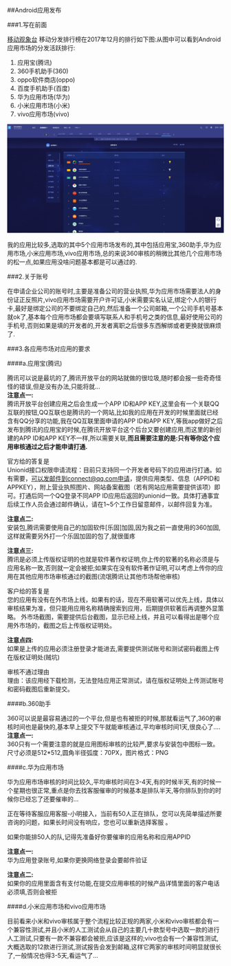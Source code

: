 ##Android应用发布

###1.写在前面  

[移动观象台](http://mi.talkingdata.com/app-rank.html?type=102000) 移动分发排行榜在2017年12月的排行如下图:从图中可以看到Android应用市场的分发活跃排行:   
1. 应用宝(腾讯)  
2. 360手机助手(360)  
3. oppo软件商店(oppo)  
4. 百度手机助手(百度)  
5. 华为应用市场(华为)  
6. 小米应用市场(小米)  
7. vivo应用市场(vivo)

![](https://raw.githubusercontent.com/xkdaq/wxdemo/master/image/android/a.png)

我的应用比较多,选取的其中5个应用市场发布的,其中包括应用宝,360助手,华为应用市场,小米应用市场,vivo应用市场,总的来说360审核的稍微比其他几个应用市场的松一点,如果应用没啥问题基本都是可以通过的.

###2.关于账号  

在申请企业公司的账号时,主要是准备公司的营业执照,华为应用市场需要法人的身份证正反照片,vivo应用市场需要开户许可证,小米需要实名认证,绑定个人的银行卡,最好是绑定公司的不要绑定自己的,然后准备一个公司邮箱,一个公司手机号基本就ok了,基本每个应用市场都会要填写联系人和手机号之类的信息,最好使用公司的手机号,否则如果是填的开发者的,开发者离职之后很多东西解绑或者更换就很麻烦了.

###3.各应用市场对应用的要求  

####a.应用宝(腾讯)  

腾讯可以说是最坑的了,腾讯开放平台的网站就做的很垃圾,随时都会报一些奇奇怪怪的错误,但是没有办法,只能将就...  
**注意点一:**  
腾讯开放平台创建应用之后会生成一个APP ID和APP KEY,这里会有一个关联QQ互联的按钮,QQ互联也是腾讯的一个网站,比如我的应用在开发的时候里面就已经含有QQ分享的功能,我在QQ互联里面申请的APP ID和APP KEY,等我app做好之后发布到腾讯的应用宝的时候,在腾讯开放平台这个后台又要创建应用,而这里的新创建的APP ID和APP KEY不一样,所以需要关联,**而且需要注意的是:只有等你这个应用审核通过之后才能申请打通.**  

官方给的答复是  
Unionid接口权限申请流程：目前只支持同一个开发者号码下的应用进行打通。如有需要，可以发邮件到connect@qq.com申请，提供应用类型、信息（APPID和APPKEY），附上营业执照图片、网站备案截图（若有网站应用需要提供该项）即可。打通后同一个QQ登录不同APP ID应用后返回的unionid一致。具体打通事宜后续工作人员会通过邮件确认，请在1~5个工作日留意邮件，以邮件回复为准。 

**注意点二:**  
安装包,腾讯需要使用自己的加固软件[乐固]加固,因为我之前一直使用的360加固,这样就需要另外打一个乐固加固的包了,就很蛋疼

**注意点三:**  
腾讯是必须上传版权证明的也就是软件著作权证明,你上传的软著的名称必须是与应用名称一致,否则就一定会被拒;如果实在没有软件著作证明,可以考虑上传你的应用在其他应用市场审核通过的截图(流氓腾讯让其他市场帮他审核)

客户给的答复是  
您的应用有没有在外市场上线，如果有的话，现在不用软著可以优先上线，具体以审核结果为准，但只能用应用名称精确搜索到应用，后期提供软著后再调整外显策略。
外市场截图，需要提供后台截图，显示已经上线，并且可以看得出是哪个应用外市场的，截图之后上传版权证明处。

**注意点四:**  
如果是上传的应用必须注册登录才能进去,需要提供测试账号和测试密码截图上传在版权证明处(贼坑)

审核不通过理由  
理由：该应用经下载检测，无法登陆应用正常测试，请在版权证明处上传测试账号和密码截图后重新提交。

####b.360助手  

360可以说是最容易通过的一个平台,但是也有被拒的时候,那就看运气了,360的审核时间也是最快的,基本早上提交下午就能审核通过,平均审核时间1天,很良心了....  
**注意点一:**  
360只有一个需要注意的就是应用图标审核的比较严,要求与安装包中图标一致。尺寸必须是512*512,圆角半径弧度：70PX，图片格式：PNG

####c.华为应用市场  

华为应用市场审核的时间比较久,平均审核时间在3-4天,有的时候半天,有的时候一个星期也很正常,重点是你去找客服催审的时候基本是排队半天,等你排队到你的时候你已经忘了还要催审的...

正在等待客服应用客服-小明接入，当前有50人正在排队，您可以先简单描述所要咨询的问题，如果长时间没有响应，您也可以重新选择客服 。

如果你能排50人的队,记得先准备好你要催审的应用名称和应用APPID

**注意点一:**  
华为应用登录账号,如果你更换网络登录会要邮件验证

**注意点二:**  
如果你的应用里面含有支付功能,在提交应用审核的时候产品详情里面的客户电话必须填,否则会被拒

####d.小米应用市场和vivo应用市场  

目前看来小米和vivo审核属于整个流程比较正规的两家,小米和vivo审核都会有一个兼容性测试,并且小米的人工测试会从自己的主要几十款型号中选取一款的进行人工测试,只要有一款不兼容都会被拒,应该是这样的;vivo也会有一个兼容性测试,大概选取的12款进行测试,测试报告会发到邮箱,这样它两家的审核时间明显就很长了,一般情况也得3-5天,看运气了...





 



      











